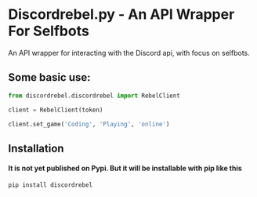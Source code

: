 # Discordrebel.py - An API Wrapper For Selfbots
An API wrapper for interacting with the Discord api, with focus on selfbots.

## Some basic use:
```py
from discordrebel.discordrebel import RebelClient

client = RebelClient(token)

client.set_game('Coding', 'Playing', 'online')
```

## Installation
#### It is not yet published on Pypi. But it will be installable with pip like this
```pip install discordrebel```